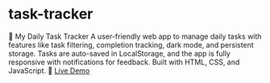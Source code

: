 # task-tracker
🌟 My Daily Task Tracker A user-friendly web app to manage daily tasks with features like task filtering, completion tracking, dark mode, and persistent storage. Tasks are auto-saved in LocalStorage, and the app is fully responsive with notifications for feedback. Built with HTML, CSS, and JavaScript.  🔗 [Live Demo](https://arpita-priyadarshinee.github.io/task-tracker/)

